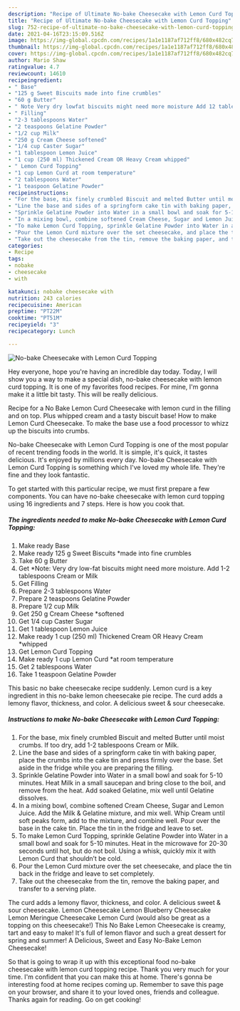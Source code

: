 ```yaml
---
description: "Recipe of Ultimate No-bake Cheesecake with Lemon Curd Topping"
title: "Recipe of Ultimate No-bake Cheesecake with Lemon Curd Topping"
slug: 752-recipe-of-ultimate-no-bake-cheesecake-with-lemon-curd-topping
date: 2021-04-16T23:15:09.516Z
image: https://img-global.cpcdn.com/recipes/1a1e1187af712ff8/680x482cq70/no-bake-cheesecake-with-lemon-curd-topping-recipe-main-photo.jpg
thumbnail: https://img-global.cpcdn.com/recipes/1a1e1187af712ff8/680x482cq70/no-bake-cheesecake-with-lemon-curd-topping-recipe-main-photo.jpg
cover: https://img-global.cpcdn.com/recipes/1a1e1187af712ff8/680x482cq70/no-bake-cheesecake-with-lemon-curd-topping-recipe-main-photo.jpg
author: Mario Shaw
ratingvalue: 4.7
reviewcount: 14610
recipeingredient:
- " Base"
- "125 g Sweet Biscuits made into fine crumbles"
- "60 g Butter"
- " Note Very dry lowfat biscuits might need more moisture Add 12 tablespoons Cream or Milk"
- " Filling"
- "2-3 tablespoons Water"
- "2 teaspoons Gelatine Powder"
- "1/2 cup Milk"
- "250 g Cream Cheese softened"
- "1/4 cup Caster Sugar"
- "1 tablespoon Lemon Juice"
- "1 cup (250 ml) Thickened Cream OR Heavy Cream whipped"
- " Lemon Curd Topping"
- "1 cup Lemon Curd at room temperature"
- "2 tablespoons Water"
- "1 teaspoon Gelatine Powder"
recipeinstructions:
- "For the base, mix finely crumbled Biscuit and melted Butter until moist crumbs. If too dry, add 1-2 tablespoons Cream or Milk."
- "Line the base and sides of a springform cake tin with baking paper, place the crumbs into the cake tin and press firmly over the base. Set aside in the fridge while you are preparing the filling."
- "Sprinkle Gelatine Powder into Water in a small bowl and soak for 5-10 minutes. Heat Milk in a small saucepan and bring close to the boil, and remove from the heat. Add soaked Gelatine, mix well until Gelatine dissolves."
- "In a mixing bowl, combine softened Cream Cheese, Sugar and Lemon Juice. Add the Milk &amp; Gelatine mixture, and mix well. Whip Cream until soft peaks form, add to the mixture, and combine well. Pour over the base in the cake tin. Place the tin in the fridge and leave to set."
- "To make Lemon Curd Topping, sprinkle Gelatine Powder into Water in a small bowl and soak for 5-10 minutes. Heat in the microwave for 20-30 seconds until hot, but do not boil. Using a whisk, quickly mix it with Lemon Curd that shouldn’t be cold."
- "Pour the Lemon Curd mixture over the set cheesecake, and place the tin back in the fridge and leave to set completely."
- "Take out the cheesecake from the tin, remove the baking paper, and transfer to a serving plate."
categories:
- Recipe
tags:
- nobake
- cheesecake
- with

katakunci: nobake cheesecake with 
nutrition: 243 calories
recipecuisine: American
preptime: "PT22M"
cooktime: "PT51M"
recipeyield: "3"
recipecategory: Lunch

---
```



![No-bake Cheesecake with Lemon Curd Topping](https://img-global.cpcdn.com/recipes/1a1e1187af712ff8/680x482cq70/no-bake-cheesecake-with-lemon-curd-topping-recipe-main-photo.jpg)

Hey everyone, hope you're having an incredible day today. Today, I will show you a way to make a special dish, no-bake cheesecake with lemon curd topping. It is one of my favorites food recipes. For mine, I'm gonna make it a little bit tasty. This will be really delicious.

Recipe for a No Bake Lemon Curd Cheesecake with lemon curd in the filling and on top. Plus whipped cream and a tasty biscuit base! How to make Lemon Curd Cheesecake. To make the base use a food processor to whizz up the biscuits into crumbs.

No-bake Cheesecake with Lemon Curd Topping is one of the most popular of recent trending foods in the world. It is simple, it's quick, it tastes delicious. It's enjoyed by millions every day. No-bake Cheesecake with Lemon Curd Topping is something which I've loved my whole life. They're fine and they look fantastic.


To get started with this particular recipe, we must first prepare a few components. You can have no-bake cheesecake with lemon curd topping using 16 ingredients and 7 steps. Here is how you cook that.

<!--inarticleads1-->

##### The ingredients needed to make No-bake Cheesecake with Lemon Curd Topping:

1. Make ready  Base
1. Make ready 125 g Sweet Biscuits *made into fine crumbles
1. Take 60 g Butter
1. Get  *Note: Very dry low-fat biscuits might need more moisture. Add 1-2 tablespoons Cream or Milk
1. Get  Filling
1. Prepare 2-3 tablespoons Water
1. Prepare 2 teaspoons Gelatine Powder
1. Prepare 1/2 cup Milk
1. Get 250 g Cream Cheese *softened
1. Get 1/4 cup Caster Sugar
1. Get 1 tablespoon Lemon Juice
1. Make ready 1 cup (250 ml) Thickened Cream OR Heavy Cream *whipped
1. Get  Lemon Curd Topping
1. Make ready 1 cup Lemon Curd *at room temperature
1. Get 2 tablespoons Water
1. Take 1 teaspoon Gelatine Powder


This basic no bake cheesecake recipe suddenly. Lemon curd is a key ingredient in this no-bake lemon cheesecake pie recipe. The curd adds a lemony flavor, thickness, and color. A delicious sweet &amp; sour cheesecake. 

<!--inarticleads2-->

##### Instructions to make No-bake Cheesecake with Lemon Curd Topping:

1. For the base, mix finely crumbled Biscuit and melted Butter until moist crumbs. If too dry, add 1-2 tablespoons Cream or Milk.
1. Line the base and sides of a springform cake tin with baking paper, place the crumbs into the cake tin and press firmly over the base. Set aside in the fridge while you are preparing the filling.
1. Sprinkle Gelatine Powder into Water in a small bowl and soak for 5-10 minutes. Heat Milk in a small saucepan and bring close to the boil, and remove from the heat. Add soaked Gelatine, mix well until Gelatine dissolves.
1. In a mixing bowl, combine softened Cream Cheese, Sugar and Lemon Juice. Add the Milk &amp; Gelatine mixture, and mix well. Whip Cream until soft peaks form, add to the mixture, and combine well. Pour over the base in the cake tin. Place the tin in the fridge and leave to set.
1. To make Lemon Curd Topping, sprinkle Gelatine Powder into Water in a small bowl and soak for 5-10 minutes. Heat in the microwave for 20-30 seconds until hot, but do not boil. Using a whisk, quickly mix it with Lemon Curd that shouldn’t be cold.
1. Pour the Lemon Curd mixture over the set cheesecake, and place the tin back in the fridge and leave to set completely.
1. Take out the cheesecake from the tin, remove the baking paper, and transfer to a serving plate.


The curd adds a lemony flavor, thickness, and color. A delicious sweet &amp; sour cheesecake. Lemon Cheesecake Lemon Blueberry Cheesecake Lemon Meringue Cheesecake Lemon Curd (would also be great as a topping on this cheesecake!) This No Bake Lemon Cheesecake is creamy, tart and easy to make! It&#39;s full of lemon flavor and such a great dessert for spring and summer! A Delicious, Sweet and Easy No-Bake Lemon Cheesecake! 

So that is going to wrap it up with this exceptional food no-bake cheesecake with lemon curd topping recipe. Thank you very much for your time. I'm confident that you can make this at home. There's gonna be interesting food at home recipes coming up. Remember to save this page on your browser, and share it to your loved ones, friends and colleague. Thanks again for reading. Go on get cooking!
